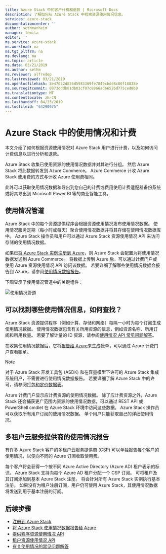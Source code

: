 ```yaml
---
title: Azure Stack 中的客户计费和退款 | Microsoft Docs
description: 了解如何从 Azure Stack 中检索资源使用情况信息。
services: azure-stack
documentationcenter: ''
author: sethmanheim
manager: femila
editor: ''
ms.service: azure-stack
ms.workload: na
ms.tgt_pltfrm: na
ms.devlang: na
ms.topic: article
ms.date: 03/21/2019
ms.author: sethm
ms.reviewer: alfredop
ms.lastreviewed: 03/21/2019
ms.openlocfilehash: 8e47022d826d5983369fe7849cbde8c00f18838e
ms.sourcegitcommit: 0973dddb81db03cf07c8966ad66526d775ced8b9
ms.translationtype: MT
ms.contentlocale: zh-CN
ms.lasthandoff: 04/23/2019
ms.locfileid: "64290975"
---
```

# <a name="usage-and-billing-in-azure-stack"></a>Azure Stack 中的使用情况和计费

本文介绍了如何根据资源使用情况对 Azure Stack 用户进行计费，以及如何访问计费信息以进行分析和退款。

Azure Stack 收集已使用资源的使用情况数据并对其进行分组。 然后 Azure Stack 将此数据转发到 Azure Commerce。 Azure Commerce 计收 Azure Stack 使用费的方式与计收 Azure 使用费相同。

此外可以获取使用情况数据和导出到您自己的计费或费用使用计费适配器备份系统或将其导出到 Microsoft Power BI 等的商业智能工具。

## <a name="usage-pipeline"></a>使用情况管道

Azure Stack 中的每个资源提供程序会根据资源使用情况发布使用情况数据。 使用情况服务定期（每小时或每天）聚合使用情况数据并将其存储在使用情况数据库中。 Azure Stack 操作员和用户可以通过 Azure Stack 资源使用情况 API 来访问存储的使用情况数据。

如果已[将 Azure Stack 实例注册到 Azure](azure-stack-registration.md )，则 Azure Stack 会配置为将使用情况数据发送到 Azure Commerce。 将数据上传到 Azure 后，可以通过计费门户或使用 Azure 资源使用情况 API 访问该数据。 若要详细了解哪些使用情况数据会报告到 Azure，请参阅[使用情况数据报告](azure-stack-usage-reporting.md)。  

下图显示了使用情况管道中的关键组件：

![使用情况管道](media/azure-stack-billing-and-chargeback/usagepipeline.png)

## <a name="what-usage-information-can-i-find-and-how"></a>可以找到哪些使用情况信息，如何查找？

Azure Stack 资源提供程序（例如计算、存储和网络）每隔一小时为每个订阅生成使用情况数据。 使用情况数据包含有关所用资源的信息，例如资源名称、所用订阅和所用数量。 若要了解计量的 ID 资源，请参阅[使用情况 API 常见问题解答](azure-stack-usage-related-faq.md)。

在收集使用情况数据后，它将[报告给 Azure](azure-stack-usage-reporting.md)来生成帐单，可以通过 Azure 计费门户查看账单。

> [!NOTE]  
> 对于 Azure Stack 开发工具包 (ASDK) 和在容量模型下许可的 Azure Stack 集成系统用户，不需要进行使用情况数据报告。 若要详细了解 Azure Stack 中的许可，请参阅[打包和定价数据表](https://azure.microsoft.com/mediahandler/files/resourcefiles/5bc3f30c-cd57-4513-989e-056325eb95e1/Azure-Stack-packaging-and-pricing-datasheet.pdf)。

Azure 计费门户显示应计费资源的使用情况数据。 除了应计费资源之外，Azure Stack 还会捕获更广范围内资源的使用情况数据，可以通过 REST API 或 PowerShell cmdlet 在 Azure Stack 环境中访问这些数据。 Azure Stack 操作员可以获取所有用户订阅的使用情况数据。 单个用户只能获取自己的详细使用情况。

## <a name="usage-reporting-for-multitenant-cloud-service-providers"></a>多租户云服务提供商的使用情况报告

有许多 Azure Stack 客户的多租户云服务提供商 (CSP) 可以单独报告每个客户的使用情况，以便向不同的 Azure 订阅收取使用费。

每个客户将会获得一个按不同 Azure Active Directory (Azure AD) 租户表示的标识。 Azure Stack 支持向每个 Azure AD 租户分配一个 CSP 订阅。 可将租户及其订阅添加到基本 Azure Stack 注册。 将会针对所有 Azure Stack 实例执行基本注册。 如果没有为租户注册订阅，用户仍可使用 Azure Stack，其使用情况数据将发送到用于基本注册的订阅。

## <a name="next-steps"></a>后续步骤

- [注册到 Azure Stack](azure-stack-registration.md)
- [将 Azure Stack 使用情况数据报告给 Azure](azure-stack-usage-reporting.md)
- [提供程序资源使用情况 API](azure-stack-provider-resource-api.md)
- [租户资源使用情况 API](azure-stack-tenant-resource-usage-api.md)
- [有关使用情况的常见问题解答](azure-stack-usage-related-faq.md)
